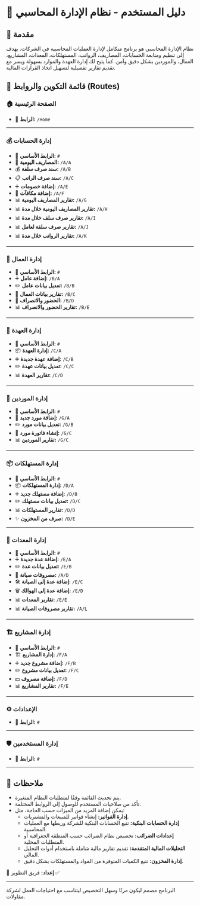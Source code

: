 # 📌 دليل المستخدم - نظام الإدارة المحاسبي

## 🌟 مقدمة
نظام الإدارة المحاسبي هو برنامج متكامل لإدارة العمليات المحاسبية في الشركات. يهدف إلى تنظيم ومتابعة الحسابات، المصاريف، الرواتب، المستهلكات، المعدات، المشاريع، العمال، والموردين بشكل دقيق وآمن. كما يتيح لك إدارة العهدة والموارد بسهولة ويسر مع تقديم تقارير تفصيلية لتسهيل اتخاذ القرارات المالية.

## 📍 قائمة التكوين والروابط (Routes)

### 🏠 الصفحة الرئيسية
- 📌 **الرابط:** `/Home`

---

### 💰 إدارة الحسابات
- 📌 **الرابط الأساسي:** `#`
- 📄 **المصاريف اليومية:** `/A/A`
- 💰 **سند صرف سلفة:** `/A/B`
- 📋 **سند صرف الراتب:** `/A/C`
- ➕ **إضافة خصومات:** `/A/E`
- 🎁 **إضافة مكافآت:** `/A/F`
- 📊 **تقارير المصاريف اليومية:** `/A/G`
- 📊 **تقارير المصاريف اليومية خلال مدة:** `/A/H`
- 📊 **تقارير صرف سلف خلال مدة:** `/A/I`
- 📊 **تقارير صرف سلفة لعامل:** `/A/J`
- 📊 **تقارير الرواتب خلال مدة:** `/A/K`

---

### 👷 إدارة العمال
- 📌 **الرابط الأساسي:** `#`
- ➕ **إضافة عامل:** `/B/A`
- ✏️ **تعديل بيانات عامل:** `/B/B`
- 📑 **تقارير بيانات العمال:** `/B/C`
- 📅 **الحضور والانصراف:** `/B/D`
- 📊 **تقارير الحضور والانصراف:** `/B/E`

---

### 🏦 إدارة العهدة
- 📌 **الرابط الأساسي:** `#`
- 📦 **إدارة العهدة:** `/C/A`
- ➕ **إضافة عهدة جديدة:** `/C/B`
- ✏️ **تعديل بيانات عهدة:** `/C/C`
- 📊 **تقارير العهدة:** `/C/D`

---

### 🚛 إدارة الموردين
- 📌 **الرابط الأساسي:** `#`
- 🏪 **إضافة مورد جديد:** `/G/A`
- ✏️ **تعديل بيانات مورد:** `/G/B`
- 🧾 **إنشاء فاتورة مورد:** `/G/C`
- 📊 **تقارير الموردين:** `/G/C`

---

### 📦 إدارة المستهلكات
- 📌 **الرابط الأساسي:** `#`
- 📦 **إدارة المستهلكات:** `/D/A`
- ➕ **إضافة مستهلك جديد:** `/D/B`
- ✏️ **تعديل بيانات مستهلك:** `/D/C`
- 📊 **تقارير المستهلكات:** `/D/D`
- ✨ **صرف من المخزون:** `/D/E`

---

### 🔧 إدارة المعدات
- 📌 **الرابط الأساسي:** `#`
- ➕ **إضافة عدة جديدة:** `/E/A`
- ✏️ **تعديل بيانات عدة:** `/E/B`
- 🔧 **مصروفات صيانة:** `/A/D`
- 🛠️ **إضافة عدة إلى الصيانة:** `/E/C`
- 🗑️ **إضافة عدة إلى الهوالك:** `/E/D`
- 📊 **تقارير المعدات:** `/E/E`
- 📊 **تقارير مصروفات الصيانة:** `/A/L`

---

### 🏗️ إدارة المشاريع
- 📌 **الرابط الأساسي:** `#`
- 🏗️ **إدارة المشاريع:** `/F/A`
- ➕ **إضافة مشروع جديد:** `/F/B`
- ✏️ **تعديل بيانات مشروع:** `/F/C`
- 💵 **إضافة مصروف:** `/F/D`
- 📊 **تقارير المشاريع:** `/F/E`

---

### ⚙️ الإعدادات
- 📌 **الرابط:** `#`

---

### 🛡️ إدارة المستخدمين
- 📌 **الرابط:** `#`

---

## 📖 ملاحظات
- يتم تحديث القائمة وفقًا لمتطلبات النظام المتغيرة.
- تأكد من صلاحيات المستخدم للوصول إلى الروابط المختلفة.
- يمكن إضافة المزيد من الميزات حسب الحاجة، مثل:
  - **إدارة الفواتير:** إنشاء فواتير للمبيعات والمشتريات.
  - **إدارة الحسابات البنكية:** تتبع الحسابات البنكية للشركة وربطها مع العمليات المحاسبية.
  - **إعدادات الضرائب:** تخصيص نظام الضرائب حسب المنطقة الجغرافية أو المتطلبات المحلية.
  - **التحليلات المالية المتقدمة:** تقديم تقارير مالية شاملة باستخدام أدوات التحليل المالي.
  - **إدارة المخزون:** تتبع الكميات المتوفرة من المواد والمستهلكات بشكل دقيق.

📌 **إعداد:** فريق التطوير ✅

--- 

البرنامج مصمم ليكون مرنًا وسهل التخصيص ليتناسب مع احتياجات العمل لشركة مقاولات.
